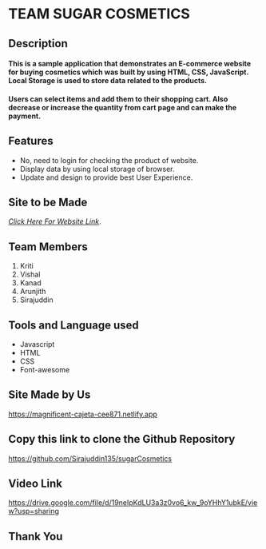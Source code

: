 # TEAM SUGAR COSMETICS

## Description
#### This is a sample application that demonstrates an E-commerce website for buying cosmetics which was built by using HTML, CSS, JavaScript. Local Storage is used to store data related to the products.

#### Users can select items and add them to their shopping cart. Also decrease or increase the quantity from cart page and can make the payment.

## Features
- No, need to login for checking the product of website.
- Display data by using local storage of browser.
- Update and design to provide best User Experience.

## Site to be Made
 *[Click Here For Website Link](https://in.sugarcosmetics.com/)*.

## Team Members
1. Kriti
2. Vishal
3. Kanad
4. Arunjith
5. Sirajuddin

## Tools and Language used
- Javascript
- HTML
- CSS
- Font-awesome

## Site Made by Us
https://magnificent-cajeta-cee871.netlify.app

## Copy this link to clone the Github Repository
https://github.com/Sirajuddin135/sugarCosmetics

## Video Link
https://drive.google.com/file/d/19neIpKdLU3a3z0vo6_kw_9oYHhY1ubkE/view?usp=sharing

## Thank You